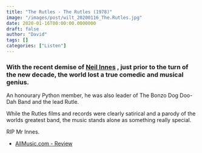 ```yaml
---
title: "The Rutles - The Rutles (1978)"
image: "/images/post/wilt_20200116_The.Rutles.jpg"
date: 2020-01-16T00:00:00.0000000
draft: false
author: "David"
tags: []
categories: ["Listen"]
---
```

### With the recent demise of [Neil Innes](https://www.cbsnews.com/news/neil-innes-died-monty-python-star-has-dead-age-75-cause-of-death-natural-causes-2019-12-30/) , just prior to the turn of the new decade, the world lost a true comedic and musical genius.  
  
An honourary Python member, he was also leader of The Bonzo Dog Doo-Dah Band and the lead Rutle.   
  
While the Rutles films and records were clearly satirical and a parody of the worlds greatest band, the music stands alone as something really special.  
  
RIP Mr Innes.

-  [AllMusic.com - Review](https://www.allmusic.com/album/the-rutles-mw0000653597)